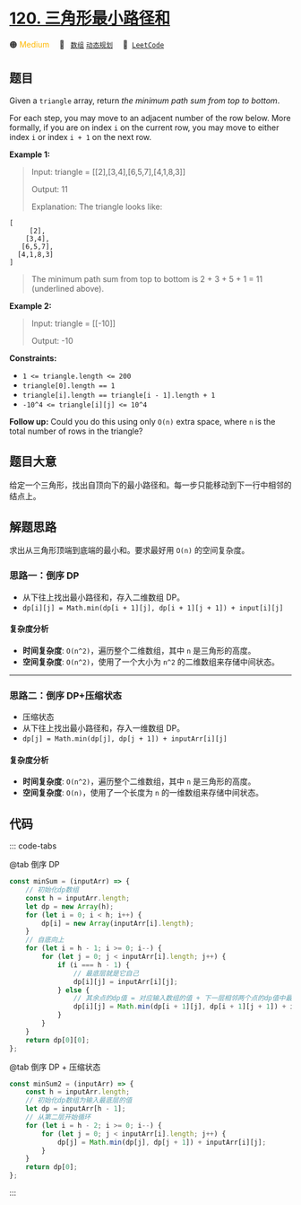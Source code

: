 # [120. 三角形最小路径和](https://leetcode.com/problems/triangle)

🟠 <font color=#ffb800>Medium</font>&emsp; 🔖&ensp; [`数组`](/tag/array.md) [`动态规划`](/tag/dynamic-programming.md)&emsp; 🔗&ensp;[`LeetCode`](https://leetcode.com/problems/triangle)

## 题目

Given a `triangle` array, return _the minimum path sum from top to bottom_.

For each step, you may move to an adjacent number of the row below. More
formally, if you are on index `i` on the current row, you may move to either
index `i` or index `i + 1` on the next row.

**Example 1:**

> Input: triangle = [[2],[3,4],[6,5,7],[4,1,8,3]]
>
> Output: 11
>
> Explanation: The triangle looks like:

    [
         [2],
        [3,4],
       [6,5,7],
      [4,1,8,3]
    ]

> The minimum path sum from top to bottom is 2 + 3 + 5 + 1 = 11 (underlined above).

**Example 2:**

> Input: triangle = [[-10]]
>
> Output: -10

**Constraints:**

- `1 <= triangle.length <= 200`
- `triangle[0].length == 1`
- `triangle[i].length == triangle[i - 1].length + 1`
- `-10^4 <= triangle[i][j] <= 10^4`

**Follow up:** Could you do this using only `O(n)` extra space, where `n` is
the total number of rows in the triangle?

## 题目大意

给定一个三角形，找出自顶向下的最小路径和。每一步只能移动到下一行中相邻的结点上。

## 解题思路

求出从三角形顶端到底端的最小和。要求最好用 `O(n)` 的空间复杂度。

### 思路一：倒序 DP

- 从下往上找出最小路径和，存入二维数组 DP。
- `dp[i][j] = Math.min(dp[i + 1][j], dp[i + 1][j + 1]) + input[i][j]`

#### 复杂度分析

- **时间复杂度**: `O(n^2)`，遍历整个二维数组，其中 `n` 是三角形的高度。
- **空间复杂度**: `O(n^2)`，使用了一个大小为 `n^2` 的二维数组来存储中间状态。

---

### 思路二：倒序 DP+压缩状态

- 压缩状态
- 从下往上找出最小路径和，存入一维数组 DP。
- `dp[j] = Math.min(dp[j], dp[j + 1]) + inputArr[i][j]`

#### 复杂度分析

- **时间复杂度**: `O(n^2)`，遍历整个二维数组，其中 `n` 是三角形的高度。
- **空间复杂度**: `O(n)`，使用了一个长度为 `n` 的一维数组来存储中间状态。

## 代码

::: code-tabs

@tab 倒序 DP

```javascript
const minSum = (inputArr) => {
	// 初始化dp数组
	const h = inputArr.length;
	let dp = new Array(h);
	for (let i = 0; i < h; i++) {
		dp[i] = new Array(inputArr[i].length);
	}
	// 自底向上
	for (let i = h - 1; i >= 0; i--) {
		for (let j = 0; j < inputArr[i].length; j++) {
			if (i === h - 1) {
				// 最底层就是它自己
				dp[i][j] = inputArr[i][j];
			} else {
				// 其余点的dp值 = 对应输入数组的值 + 下一层相邻两个点的dp值中最小的
				dp[i][j] = Math.min(dp[i + 1][j], dp[i + 1][j + 1]) + inputArr[i][j];
			}
		}
	}
	return dp[0][0];
};
```

@tab 倒序 DP + 压缩状态

```javascript
const minSum2 = (inputArr) => {
	const h = inputArr.length;
	// 初始化dp数组为输入最底层的值
	let dp = inputArr[h - 1];
	// 从第二层开始循环
	for (let i = h - 2; i >= 0; i--) {
		for (let j = 0; j < inputArr[i].length; j++) {
			dp[j] = Math.min(dp[j], dp[j + 1]) + inputArr[i][j];
		}
	}
	return dp[0];
};
```

:::
